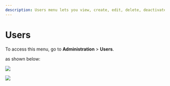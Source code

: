 ```yaml
---
description: Users menu lets you view, create, edit, delete, deactivate, and, invite users.
---
```


# Users

To access this menu, go to **Administration** > **Users**.

as shown below:

![](<../../../.gitbook/assets/2021-11-20\_23-29-48 copy (2) (1).png>)

![](<../../../.gitbook/assets/2021-11-21\_00-28-10 (1).png>)
